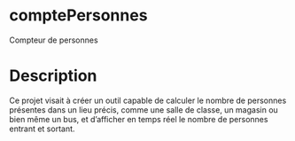 # comptePersonnes
Compteur de personnes

# Description
Ce projet visait à créer un outil capable de calculer le nombre de personnes présentes dans un lieu précis, comme une salle de classe, un magasin ou bien même un bus, et d’afficher en temps réel le nombre de personnes entrant et sortant.
